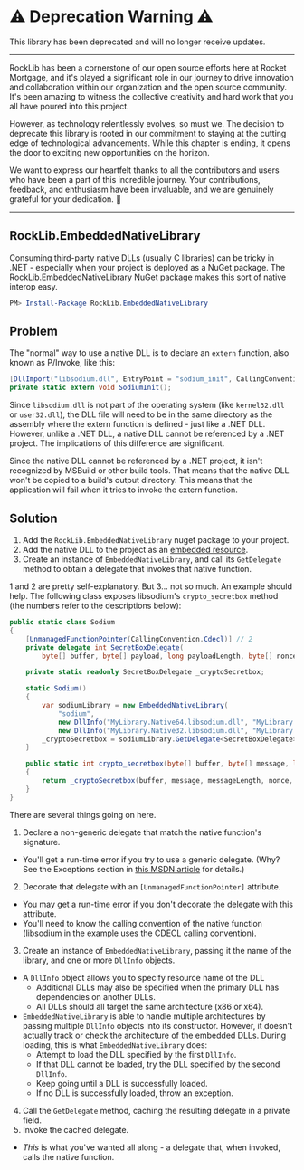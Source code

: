# :warning: Deprecation Warning :warning:

This library has been deprecated and will no longer receive updates.

---

RockLib has been a cornerstone of our open source efforts here at Rocket Mortgage, and it's played a significant role in our journey to drive innovation and collaboration within our organization and the open source community. It's been amazing to witness the collective creativity and hard work that you all have poured into this project.

However, as technology relentlessly evolves, so must we. The decision to deprecate this library is rooted in our commitment to staying at the cutting edge of technological advancements. While this chapter is ending, it opens the door to exciting new opportunities on the horizon.

We want to express our heartfelt thanks to all the contributors and users who have been a part of this incredible journey. Your contributions, feedback, and enthusiasm have been invaluable, and we are genuinely grateful for your dedication. 🚀

---

## RockLib.EmbeddedNativeLibrary

Consuming third-party native DLLs (usually C libraries) can be tricky in .NET - especially when your project is deployed as a NuGet package. The RockLib.EmbeddedNativeLibrary NuGet package makes this sort of native interop easy.

```powershell
PM> Install-Package RockLib.EmbeddedNativeLibrary
```

## Problem

The "normal" way to use a native DLL is to declare an `extern` function, also known as P/Invoke, like this:

```csharp
[DllImport("libsodium.dll", EntryPoint = "sodium_init", CallingConvention = CallingConvention.Cdecl)]
private static extern void SodiumInit();
```

Since `libsodium.dll` is not part of the operating system (like `kernel32.dll` or `user32.dll`), the DLL file will need to be in the same directory as the assembly where the extern function is defined - just like a .NET DLL. However, unlike a .NET DLL, a native DLL cannot be referenced by a .NET project. The implications of this difference are significant.

Since the native DLL cannot be referenced by a .NET project, it isn't recognized by MSBuild or other build tools. That means that the native DLL won't be copied to a build's output directory. This means that the application will fail when it tries to invoke the extern function.

## Solution

1. Add the `RockLib.EmbeddedNativeLibrary` nuget package to your project.
1. Add the native DLL to the project as an [embedded resource](https://support.microsoft.com/en-us/kb/319292).
1. Create an instance of `EmbeddedNativeLibrary`, and call its `GetDelegate` method to obtain a delegate that invokes that native function.

1 and 2 are pretty self-explanatory. But 3... not so much. An example should help. The following class exposes libsodium's `crypto_secretbox` method (the numbers refer to the descriptions below):

```csharp
public static class Sodium
{
    [UnmanagedFunctionPointer(CallingConvention.Cdecl)] // 2
    private delegate int SecretBoxDelegate(
        byte[] buffer, byte[] payload, long payloadLength, byte[] nonce, byte[] key); // 1

    private static readonly SecretBoxDelegate _cryptoSecretbox;

    static Sodium()
    {
        var sodiumLibrary = new EmbeddedNativeLibrary(
            "sodium",
            new DllInfo("MyLibrary.Native64.libsodium.dll", "MyLibrary.Native64.msvcr120.dll"),
            new DllInfo("MyLibrary.Native32.libsodium.dll", "MyLibrary.Native32.msvcr120.dll")); // 3
        _cryptoSecretbox = sodiumLibrary.GetDelegate<SecretBoxDelegate>("crypto_secretbox"); // 4
    }

    public static int crypto_secretbox(byte[] buffer, byte[] message, long messageLength, byte[] nonce, byte[] key)
    {
        return _cryptoSecretbox(buffer, message, messageLength, nonce, key); // 5
    }
}
```

There are several things going on here.

1. Declare a non-generic delegate that match the native function's signature.
  - You'll get a run-time error if you try to use a generic delegate. (Why? See the Exceptions section in [this MSDN article](https://msdn.microsoft.com/en-us/library/vstudio/zdx6dyyh.aspx) for details.)
2. Decorate that delegate with an `[UnmanagedFunctionPointer]` attribute.
  - You may get a run-time error if you don't decorate the delegate with this attribute.
  - You'll need to know the calling convention of the native function (libsodium in the example uses the CDECL calling convention).
3. Create an instance of `EmbeddedNativeLibrary`, passing it the name of the library, and one or more `DllInfo` objects.
  - A `DllInfo` object allows you to specify resource name of the DLL
    - Additional DLLs may also be specified when the primary DLL has dependencies on another DLLs.
    - All DLLs should all target the same architecture (x86 or x64).
  - `EmbeddedNativeLibrary` is able to handle multiple architectures by passing multiple `DllInfo` objects into its constructor. However, it doesn't actually track or check the architecture of the embedded DLLs. During loading, this is what `EmbeddedNativeLibrary` does:
    - Attempt to load the DLL specified by the first `DllInfo`.
    - If that DLL cannot be loaded, try the DLL specified by the second `DllInfo`.
    - Keep going until a DLL is successfully loaded.
    - If no DLL is successfully loaded, throw an exception.
4. Call the `GetDelegate` method, caching the resulting delegate in a private field.
5. Invoke the cached delegate.
  - _This_ is what you've wanted all along - a delegate that, when invoked, calls the native function.
